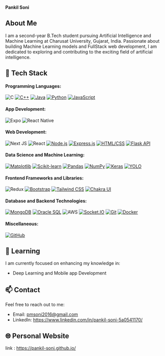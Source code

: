 **Pankil Soni**

## About Me

I am a second-year B.Tech student pursuing Artificial Intelligence and Machine Learning at Charusat University, Gujarat, India. Passionate about building Machine Learning models and FullStack web development, I am dedicated to exploring and contributing to the exciting field of artificial intelligence.

## 🚀 Tech Stack

#### Programming Languages:
![C](https://img.shields.io/badge/c-%2300599C.svg?style=for-the-badge&logo=c&logoColor=white) [![C++](https://img.shields.io/badge/C++-%2300599C.svg?style=for-the-badge&logo=c%2B%2B&logoColor=white)](https://en.wikipedia.org/wiki/C%2B%2B) [![Java](https://img.shields.io/badge/Java-%23007396.svg?style=for-the-badge&logo=java&logoColor=white)](https://www.java.com/) [![Python](https://img.shields.io/badge/Python-%233776AB.svg?style=for-the-badge&logo=python&logoColor=white)](https://www.python.org/) [![JavaScript](https://img.shields.io/badge/JavaScript-%23F7DF1E.svg?style=for-the-badge&logo=javascript&logoColor=black)](https://developer.mozilla.org/en-US/docs/Web/JavaScript)

#### App Development:
![Expo](https://img.shields.io/badge/expo-1C1E24?style=for-the-badge&logo=expo&logoColor=#D04A37) ![React Native](https://img.shields.io/badge/react_native-%2320232a.svg?style=for-the-badge&logo=react&logoColor=%2361DAFB)

#### Web Development:
![Next JS](https://img.shields.io/badge/Next-black?style=for-the-badge&logo=next.js&logoColor=white) ![React](https://img.shields.io/badge/react-%2320232a.svg?style=for-the-badge&logo=react&logoColor=%2361DAFB) [![Node.js](https://img.shields.io/badge/Node.js-%23339933.svg?style=for-the-badge&logo=node.js&logoColor=white)](https://nodejs.org/) [![Express.js](https://img.shields.io/badge/Express.js-%23000000.svg?style=for-the-badge&logo=express&logoColor=white)](https://expressjs.com/) [![HTML/CSS](https://img.shields.io/badge/HTML%2FCSS-%23239120.svg?style=for-the-badge&logo=html5&logoColor=white)](https://developer.mozilla.org/en-US/docs/Web/HTML) [![Flask API](https://img.shields.io/badge/Flask%20API-%23000.svg?style=for-the-badge&logo=flask&logoColor=white)](https://flask.palletsprojects.com/en/2.0.x/)

#### Data Science and Machine Learning:
[![Matplotlib](https://img.shields.io/badge/Matplotlib-%230085FF.svg?style=for-the-badge&logo=matplotlib&logoColor=white)](https://matplotlib.org/) [![Scikit-learn](https://img.shields.io/badge/Scikit%20learn-%2343B8C6.svg?style=for-the-badge&logo=scikit-learn&logoColor=white)](https://scikit-learn.org/) [![Pandas](https://img.shields.io/badge/Pandas-%23150458.svg?style=for-the-badge&logo=pandas&logoColor=white)](https://pandas.pydata.org/) [![NumPy](https://img.shields.io/badge/NumPy-%23013243.svg?style=for-the-badge&logo=numpy&logoColor=white)](https://numpy.org/) [![Keras](https://img.shields.io/badge/Keras-%23D00000.svg?style=for-the-badge&logo=keras&logoColor=white)](https://keras.io/) [![YOLO](https://img.shields.io/badge/YOLO-%23F9D616.svg?style=for-the-badge&logo=youtube&logoColor=white)](https://pjreddie.com/darknet/yolo/)

#### Frontend Frameworks and Libraries:
![Redux](https://img.shields.io/badge/redux-%23593d88.svg?style=for-the-badge&logo=redux&logoColor=white) [![Bootstrap](https://img.shields.io/badge/Bootstrap-%237952B3.svg?style=for-the-badge&logo=bootstrap&logoColor=white)](https://getbootstrap.com/) [![Tailwind CSS](https://img.shields.io/badge/Tailwind%20CSS-%23006AFF.svg?style=for-the-badge&logo=tailwind-css&logoColor=white)](https://tailwindcss.com/) [![Chakra UI](https://img.shields.io/badge/Chakra%20UI-%23319798.svg?style=for-the-badge&logo=chakra-ui&logoColor=white)](https://chakra-ui.com/)
#### Database and Backend Technologies:
[![MongoDB](https://img.shields.io/badge/MongoDB-%2347A248.svg?style=for-the-badge&logo=mongodb&logoColor=white)](https://www.mongodb.com/) [![Oracle SQL](https://img.shields.io/badge/Oracle%20SQL-%23F80000.svg?style=for-the-badge&logo=oracle&logoColor=white)](https://www.oracle.com/database/technologies/appdev/sql.html) ![AWS](https://img.shields.io/badge/AWS-%23FF9900.svg?style=for-the-badge&logo=amazon-aws&logoColor=white) [![Socket.IO](https://img.shields.io/badge/Socket.IO-%23000000.svg?style=for-the-badge&logo=socket.io&logoColor=white)](https://socket.io/) [![Git](https://img.shields.io/badge/Git-%23F05032.svg?style=for-the-badge&logo=git&logoColor=white)](https://git-scm.com/) [![Docker](https://img.shields.io/badge/Docker-%232496ED.svg?style=for-the-badge&logo=docker&logoColor=white)](https://www.docker.com/)
#### Miscellaneous:
[![GitHub](https://img.shields.io/badge/GitHub-%23121011.svg?style=for-the-badge&logo=github&logoColor=white)](https://github.com/)


## 🌱 Learning

I am currently focused on enhancing my knowledge in:

- Deep Learning and Mobile app Development

## 📫 Contact

Feel free to reach out to me:

- Email: pmsoni2016@gmail.com
- LinkedIn: https://www.linkedin.com/in/pankil-soni-5a0541170/

## 🌐 Personal Website

link : https://pankil-soni.github.io/

